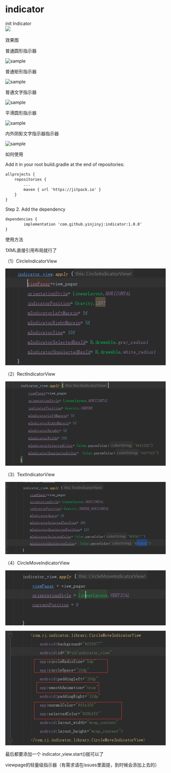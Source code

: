 # indicator
init Indicator  
[![](https://jitpack.io/v/yinjinyj/indicator.svg)](https://jitpack.io/#yinjinyj/indicator)


效果图

普通圆形指示器

![sample](/gif/1.gif)

普通矩形指示器

![sample](/gif/1.gif)

普通文字指示器

![sample](/gif/1.gif)

平滑圆形指示器

![sample](/gif/1.gif)

内外阴影文字指示器指示器

![sample](/gif/1.gif)

如何使用

Add it in your root build.gradle at the end of repositories:

	allprojects {
		repositories {
			...
			maven { url 'https://jitpack.io' }
		}
	}
Step 2. Add the dependency

	dependencies {
	        implementation 'com.github.yinjinyj:indicator:1.0.0'
	}
  
  
  
 使用方法
 
 1XML直接引用布局就行了
 
  （1）CircleIndicatorView
  
  ![img](/img/1.png)
  

 （2）RectIndicatorView
 
  ![img](/img/2.png)

（3）TextIndicatorView

  ![img](/img/3.png)
  
（4）CircleMoveIndicatorView

 ![img](/img/4.png)
 
   ![img](/img/4_1.png)
  
  
  最后都要添加一个 indicator_view.start()就可以了

viewpage的轻量级指示器（有需求请在issues里面提，到时候会添加上去的）

